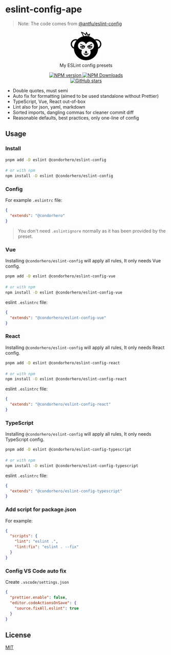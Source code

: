 # eslint-config-ape

> Note: The code comes from [@antfu/eslint-config](https://github.com/antfu/eslint-config)

<p align="center">
    <a href="https://github.com/condorheroblog/eslint-config-ape">
      <img src="./ape.svg" alt="APE LOGO">
    </a>
    <br />
    My ESLint config presets
</p>


<p align="center">
    <a href="https://www.npmjs.com/package/@condorhero/eslint-config" target="__blank">
        <img src="https://img.shields.io/npm/v/@condorhero/eslint-config?color=a1b858&label=" alt="NPM version">
    </a>
    <a href="https://www.npmjs.com/package/@condorhero/eslint-config" target="__blank">
        <img alt="NPM Downloads" src="https://img.shields.io/npm/dm/@condorhero/eslint-config?color=50a36f&label=">
    </a>
    <br />
    <a href="https://github.com/condorheroblog/eslint-config-ape" target="__blank">
        <img src="https://img.shields.io/github/stars/condorheroblog/eslint-config-ape?style=social" alt="GitHub stars" />
    </a>
</p>


- Double quotes, must semi
- Auto fix for formatting (aimed to be used standalone without Prettier)
- TypeScript, Vue, React out-of-box
- Lint also for json, yaml, markdown
- Sorted imports, dangling commas for cleaner commit diff
- Reasonable defaults, best practices, only one-line of config

## Usage

### Install

```bash
pnpm add -D eslint @condorhero/eslint-config

# or with npm
npm install -D eslint @condorhero/eslint-config
```

### Config

For example `.eslintrc` file:

```json
{
  "extends": "@condorhero"
}
```

> You don't need `.eslintignore` normally as it has been provided by the preset.

### Vue

Installing `@condorhero/eslint-config` will apply all rules, It only needs Vue config.

```bash
pnpm add -D eslint @condorhero/eslint-config-vue

# or with npm
npm install -D eslint @condorhero/eslint-config-vue
```

eslint `.eslintrc` file:

```json
{
  "extends": "@condorhero/eslint-config-vue"
}
```
### React

Installing `@condorhero/eslint-config` will apply all rules, It only needs React config.

```bash
pnpm add -D eslint @condorhero/eslint-config-react

# or with npm
npm install -D eslint @condorhero/eslint-config-react
```

eslint `.eslintrc` file:

```json
{
  "extends": "@condorhero/eslint-config-react"
}
```

### TypeScript

Installing `@condorhero/eslint-config` will apply all rules, It only needs TypeScript config.

```bash
pnpm add -D eslint @condorhero/eslint-config-typescript

# or with npm
npm install -D eslint @condorhero/eslint-config-typescript
```

eslint `.eslintrc` file:

```json
{
  "extends": "@condorhero/eslint-config-typescript"
}
```

### Add script for package.json

For example:

```json
{
  "scripts": {
    "lint": "eslint .",
    "lint:fix": "eslint . --fix"
  }
}
```

### Config VS Code auto fix

Create `.vscode/settings.json`

```json
{
  "prettier.enable": false,
  "editor.codeActionsOnSave": {
    "source.fixAll.eslint": true
  }
}
```
## License

[MIT](./LICENSE)